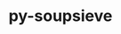 ---
title: "py-soupsieve"
layout: cache
categories: [package, v0.22.3]
meta: {"versions": ["2.4.1"], "compilers": ["gcc@=11.1.0", "gcc@=11.4.0", "gcc@=9.4.0", "oneapi@=2024.0.0"], "oss": ["ubuntu20.04", "ubuntu22.04"], "platforms": ["linux"], "targets": ["neoverse_v1", "neoverse_v2", "ppc64le", "x86_64_v3"], "stacks": ["data-vis-sdk", "e4s", "e4s-neoverse-v2", "e4s-neoverse_v1", "e4s-oneapi", "e4s-power", "root"], "num_specs": 13, "num_specs_by_stack": {"root": 13, "e4s-power": 2, "data-vis-sdk": 2, "e4s-neoverse_v1": 2, "e4s-neoverse-v2": 2, "e4s": 3, "e4s-oneapi": 2}}
spec_details: [{"hash": "c3ofyisqsiwfcuol6oqgfnnrbs2tpozq", "compiler": "gcc@=9.4.0", "versions": ["2.4.1"], "os": "ubuntu20.04", "platform": "linux", "target": "ppc64le", "variants": ["build_system=python_pip"], "stacks": ["root", "e4s-power"], "size": "-", "tarball": "https://binaries.spack.io/v0.22.3/build_cache/linux-ubuntu20.04-ppc64le/gcc-9.4.0/py-soupsieve-2.4.1/linux-ubuntu20.04-ppc64le-gcc-9.4.0-py-soupsieve-2.4.1-c3ofyisqsiwfcuol6oqgfnnrbs2tpozq.spack"}, {"hash": "alqfizotvrbf2khmlxi33sxy5lrnonxp", "compiler": "gcc@=9.4.0", "versions": ["2.4.1"], "os": "ubuntu20.04", "platform": "linux", "target": "ppc64le", "variants": ["build_system=python_pip"], "stacks": ["root", "e4s-power"], "size": "-", "tarball": "https://binaries.spack.io/v0.22.3/build_cache/linux-ubuntu20.04-ppc64le/gcc-9.4.0/py-soupsieve-2.4.1/linux-ubuntu20.04-ppc64le-gcc-9.4.0-py-soupsieve-2.4.1-alqfizotvrbf2khmlxi33sxy5lrnonxp.spack"}, {"hash": "eugtyxhcvqojh6xz6fdduhoonlh3ylxc", "compiler": "gcc@=11.1.0", "versions": ["2.4.1"], "os": "ubuntu20.04", "platform": "linux", "target": "x86_64_v3", "variants": ["build_system=python_pip"], "stacks": ["data-vis-sdk", "root"], "size": "-", "tarball": "https://binaries.spack.io/v0.22.3/build_cache/linux-ubuntu20.04-x86_64_v3/gcc-11.1.0/py-soupsieve-2.4.1/linux-ubuntu20.04-x86_64_v3-gcc-11.1.0-py-soupsieve-2.4.1-eugtyxhcvqojh6xz6fdduhoonlh3ylxc.spack"}, {"hash": "66pnab5xlkndazcn3jsselgo2teq4haw", "compiler": "gcc@=11.1.0", "versions": ["2.4.1"], "os": "ubuntu20.04", "platform": "linux", "target": "x86_64_v3", "variants": ["build_system=python_pip"], "stacks": ["data-vis-sdk", "root"], "size": "-", "tarball": "https://binaries.spack.io/v0.22.3/build_cache/linux-ubuntu20.04-x86_64_v3/gcc-11.1.0/py-soupsieve-2.4.1/linux-ubuntu20.04-x86_64_v3-gcc-11.1.0-py-soupsieve-2.4.1-66pnab5xlkndazcn3jsselgo2teq4haw.spack"}, {"hash": "fvn2ek4t6syydsnh3goozobfcesjlydy", "compiler": "gcc@=11.4.0", "versions": ["2.4.1"], "os": "ubuntu22.04", "platform": "linux", "target": "neoverse_v1", "variants": ["build_system=python_pip"], "stacks": ["e4s-neoverse_v1", "root"], "size": "-", "tarball": "https://binaries.spack.io/v0.22.3/build_cache/linux-ubuntu22.04-neoverse_v1/gcc-11.4.0/py-soupsieve-2.4.1/linux-ubuntu22.04-neoverse_v1-gcc-11.4.0-py-soupsieve-2.4.1-fvn2ek4t6syydsnh3goozobfcesjlydy.spack"}, {"hash": "hvjpxct2h5pzts462bpuaff4fvufkwmw", "compiler": "gcc@=11.4.0", "versions": ["2.4.1"], "os": "ubuntu22.04", "platform": "linux", "target": "neoverse_v1", "variants": ["build_system=python_pip"], "stacks": ["e4s-neoverse_v1", "root"], "size": "-", "tarball": "https://binaries.spack.io/v0.22.3/build_cache/linux-ubuntu22.04-neoverse_v1/gcc-11.4.0/py-soupsieve-2.4.1/linux-ubuntu22.04-neoverse_v1-gcc-11.4.0-py-soupsieve-2.4.1-hvjpxct2h5pzts462bpuaff4fvufkwmw.spack"}, {"hash": "42tjb5cjctt6rwkffick7k5dexwkfdz7", "compiler": "gcc@=11.4.0", "versions": ["2.4.1"], "os": "ubuntu22.04", "platform": "linux", "target": "neoverse_v2", "variants": ["build_system=python_pip"], "stacks": ["e4s-neoverse-v2", "root"], "size": "-", "tarball": "https://binaries.spack.io/v0.22.3/build_cache/linux-ubuntu22.04-neoverse_v2/gcc-11.4.0/py-soupsieve-2.4.1/linux-ubuntu22.04-neoverse_v2-gcc-11.4.0-py-soupsieve-2.4.1-42tjb5cjctt6rwkffick7k5dexwkfdz7.spack"}, {"hash": "bkkbkpbsgn4wgik7ipr6ipv4yexompfe", "compiler": "gcc@=11.4.0", "versions": ["2.4.1"], "os": "ubuntu22.04", "platform": "linux", "target": "neoverse_v2", "variants": ["build_system=python_pip"], "stacks": ["e4s-neoverse-v2", "root"], "size": "-", "tarball": "https://binaries.spack.io/v0.22.3/build_cache/linux-ubuntu22.04-neoverse_v2/gcc-11.4.0/py-soupsieve-2.4.1/linux-ubuntu22.04-neoverse_v2-gcc-11.4.0-py-soupsieve-2.4.1-bkkbkpbsgn4wgik7ipr6ipv4yexompfe.spack"}, {"hash": "tbtoq3gaquuihdq4lc5j7npxs74h7xic", "compiler": "gcc@=11.4.0", "versions": ["2.4.1"], "os": "ubuntu22.04", "platform": "linux", "target": "x86_64_v3", "variants": ["build_system=python_pip"], "stacks": ["root", "e4s"], "size": "-", "tarball": "https://binaries.spack.io/v0.22.3/build_cache/linux-ubuntu22.04-x86_64_v3/gcc-11.4.0/py-soupsieve-2.4.1/linux-ubuntu22.04-x86_64_v3-gcc-11.4.0-py-soupsieve-2.4.1-tbtoq3gaquuihdq4lc5j7npxs74h7xic.spack"}, {"hash": "iianh7ye7wlkkubrq4vd3lyixj4xc5de", "compiler": "gcc@=11.4.0", "versions": ["2.4.1"], "os": "ubuntu22.04", "platform": "linux", "target": "x86_64_v3", "variants": ["build_system=python_pip"], "stacks": ["root", "e4s"], "size": "-", "tarball": "https://binaries.spack.io/v0.22.3/build_cache/linux-ubuntu22.04-x86_64_v3/gcc-11.4.0/py-soupsieve-2.4.1/linux-ubuntu22.04-x86_64_v3-gcc-11.4.0-py-soupsieve-2.4.1-iianh7ye7wlkkubrq4vd3lyixj4xc5de.spack"}, {"hash": "afin45ejiuaueyk3sqotpimescvo7pv4", "compiler": "gcc@=11.4.0", "versions": ["2.4.1"], "os": "ubuntu22.04", "platform": "linux", "target": "x86_64_v3", "variants": ["build_system=python_pip"], "stacks": ["root", "e4s"], "size": "-", "tarball": "https://binaries.spack.io/v0.22.3/build_cache/linux-ubuntu22.04-x86_64_v3/gcc-11.4.0/py-soupsieve-2.4.1/linux-ubuntu22.04-x86_64_v3-gcc-11.4.0-py-soupsieve-2.4.1-afin45ejiuaueyk3sqotpimescvo7pv4.spack"}, {"hash": "beu4vhj3cn3tn2vztnau3fa4s6xznca5", "compiler": "oneapi@=2024.0.0", "versions": ["2.4.1"], "os": "ubuntu22.04", "platform": "linux", "target": "x86_64_v3", "variants": ["build_system=python_pip"], "stacks": ["e4s-oneapi", "root"], "size": "-", "tarball": "https://binaries.spack.io/v0.22.3/build_cache/linux-ubuntu22.04-x86_64_v3/oneapi-2024.0.0/py-soupsieve-2.4.1/linux-ubuntu22.04-x86_64_v3-oneapi-2024.0.0-py-soupsieve-2.4.1-beu4vhj3cn3tn2vztnau3fa4s6xznca5.spack"}, {"hash": "t4h6ya3apdbzsw76kv2twhhu5rsj6f57", "compiler": "oneapi@=2024.0.0", "versions": ["2.4.1"], "os": "ubuntu22.04", "platform": "linux", "target": "x86_64_v3", "variants": ["build_system=python_pip"], "stacks": ["e4s-oneapi", "root"], "size": "-", "tarball": "https://binaries.spack.io/v0.22.3/build_cache/linux-ubuntu22.04-x86_64_v3/oneapi-2024.0.0/py-soupsieve-2.4.1/linux-ubuntu22.04-x86_64_v3-oneapi-2024.0.0-py-soupsieve-2.4.1-t4h6ya3apdbzsw76kv2twhhu5rsj6f57.spack"}]
---
